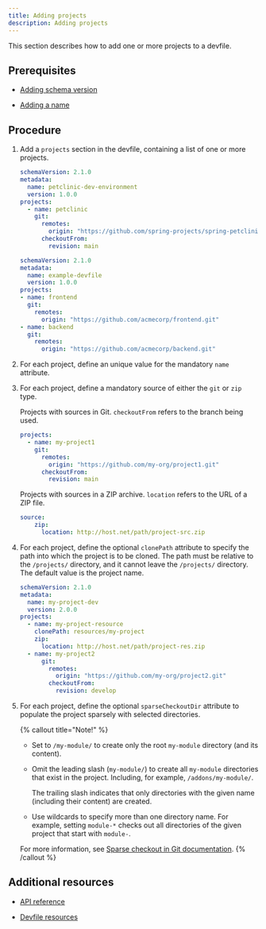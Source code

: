```yaml
---
title: Adding projects
description: Adding projects
---
```


This section describes how to add one or more projects to a devfile.

## Prerequisites

- [Adding schema version](./adding-schema-version)

- [Adding a name](./adding-a-name)

## Procedure

1. Add a `projects` section in the devfile, containing a list of one or
    more projects.

    ```yaml {% title="A minimal devfile with one single project" filename="devfile.yaml" %}
    schemaVersion: 2.1.0
    metadata:
      name: petclinic-dev-environment
      version: 1.0.0
    projects:
      - name: petclinic
        git:
          remotes:
            origin: "https://github.com/spring-projects/spring-petclinic.git"
          checkoutFrom:
            revision: main
    ```

    ```yaml {% title="A devfile with multiple projects" filename="devfile.yaml" %}
    schemaVersion: 2.1.0
    metadata:
      name: example-devfile
      version: 1.0.0
    projects:
    - name: frontend
      git:
        remotes:
          origin: "https://github.com/acmecorp/frontend.git"
    - name: backend
      git:
        remotes:
          origin: "https://github.com/acmecorp/backend.git"
    ```

2. For each project, define an unique value for the mandatory `name`
    attribute.

3. For each project, define a mandatory source of either the `git` or
    `zip` type.

    Projects with sources in Git. `checkoutFrom` refers to the branch
    being used.

    ```yaml {% title="git" filename="devfile.yaml" %}
    projects:
      - name: my-project1
        git:
          remotes:
            origin: "https://github.com/my-org/project1.git"
          checkoutFrom:
            revision: main           
    ```

    Projects with sources in a ZIP archive. `location` refers to the URL
    of a ZIP file.

    ```yaml {% title="zip" filename="devfile.yaml" %}
    source:
        zip:
          location: http://host.net/path/project-src.zip
    ```

4. For each project, define the optional `clonePath` attribute to
    specify the path into which the project is to be cloned. The path
    must be relative to the `/projects/` directory, and it cannot leave
    the `/projects/` directory. The default value is the project name.

    ```yaml {% title="Defining the clonePath attribute" filename="devfile.yaml" %}
    schemaVersion: 2.1.0
    metadata:
      name: my-project-dev
      version: 2.0.0
    projects:
      - name: my-project-resource
        clonePath: resources/my-project
        zip:
          location: http://host.net/path/project-res.zip
      - name: my-project2
          git:
            remotes:
              origin: "https://github.com/my-org/project2.git"
            checkoutFrom:
              revision: develop
    ```

5. For each project, define the optional `sparseCheckoutDir` attribute
    to populate the project sparsely with selected directories.

    {% callout title="Note!" %}
    - Set to `/my-module/` to create only the root `my-module`
        directory (and its content).

    - Omit the leading slash (`my-module/`) to create all `my-module`
        directories that exist in the project. Including, for example,
        `/addons/my-module/`.

        The trailing slash indicates that only directories with the
        given name (including their content) are created.

    - Use wildcards to specify more than one directory name. For
        example, setting `module-*` checks out all directories of the
        given project that start with `module-`.

    For more information, see [Sparse checkout in Git
    documentation](https://git-scm.com/docs/git-read-tree#_sparse_checkout).
    {% /callout %}

## Additional resources

- [API reference](./api-reference)

- [Devfile resources](./devfile-resources)
